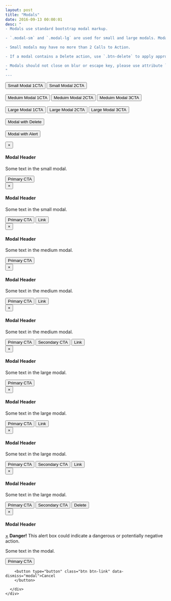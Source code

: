 ```yaml
---
layout: post
title: "Modals"
date: 2016-09-13 00:00:01
desc: "
- Modals use standard bootstrap modal markup.

- `.modal-sm` and `.modal-lg` are used for small and large modals. Modals are medium-sized by default.

- Small modals may have no more than 2 Calls to Action.

- If a modal contains a Delete action, use `.btn-delete` to apply appropriate styles and float it to the left.

- Modals should not close on blur or escape key, please use attribute `data-backdrop="static" data-keyboard="false"` in modal trigger markup or `backdrop: 'static', keyboard: false` as a JavaScript option.
"
---
```


<!-- Trigger the modal with a button -->
<button type="button" class="btn btn-primary btn-sm" data-toggle="modal" data-backdrop="static" data-keyboard="false" data-target="#smModal">Small Modal 1CTA
</button>
<button type="button" class="btn btn-primary btn-sm" data-toggle="modal" data-backdrop="static" data-keyboard="false"  data-target="#smModal2">Small Modal 2CTA
</button>
<br />
<br />
<button type="button" class="btn btn-primary btn-sm" data-toggle="modal" data-backdrop="static" data-keyboard="false"  data-target="#mdModal">Meduim Modal 1CTA
</button>
<button type="button" class="btn btn-primary btn-sm" data-toggle="modal" data-backdrop="static" data-keyboard="false"  data-target="#mdModal2">Meduim Modal 2CTA
</button>
<button type="button" class="btn btn-primary btn-sm" data-toggle="modal" data-backdrop="static" data-keyboard="false"  data-target="#mdModal3">Meduim Modal 3CTA
</button>
<br />
<br />
<button type="button" class="btn btn-primary btn-sm" data-toggle="modal" data-backdrop="static" data-keyboard="false"  data-target="#lgModal">Large Modal 1CTA
</button>
<button type="button" class="btn btn-primary btn-sm" data-toggle="modal" data-backdrop="static" data-keyboard="false"  data-target="#lgModal2">Large Modal 2CTA
</button>
<button type="button" class="btn btn-primary btn-sm" data-toggle="modal" data-backdrop="static" data-keyboard="false"  data-target="#lgModal3">Large Modal 3CTA
</button>
<br />
<br />
<button type="button" class="btn btn-primary btn-sm" data-toggle="modal" data-backdrop="static" data-keyboard="false"  data-target="#deleteModal">Modal with Delete
</button>
<br />
<br />
<button type="button" class="btn btn-primary btn-sm" data-toggle="modal" data-backdrop="static" data-keyboard="false"  data-target="#alertModal">Modal with Alert
</button>

<!-- Small Modal One CTA -->
<div id="smModal" class="modal fade" role="dialog">
  <div class="modal-dialog modal-sm">
    <!-- Modal content-->
    <div class="modal-content">
      <div class="modal-header">
        <button type="button" class="close" data-dismiss="modal">&times;</button>
        <h4 class="modal-title">Modal Header</h4>
      </div>
      <div class="modal-body">
        <p>Some text in the small modal.</p>
      </div>
      <div class="modal-footer">
        <button type="button" class="btn btn-primary">Primary CTA
        </button>
      </div>
    </div>
  </div>
</div>

<!-- Small Modal Two CTAs -->
<div id="smModal2" class="modal fade" role="dialog">
  <div class="modal-dialog modal-sm">
    <!-- Modal content-->
    <div class="modal-content">
      <div class="modal-header">
        <button type="button" class="close" data-dismiss="modal">&times;</button>
        <h4 class="modal-title">Modal Header</h4>
      </div>
      <div class="modal-body">
        <p>Some text in the small modal.</p>
      </div>
      <div class="modal-footer">
        <button type="button" class="btn btn-primary">Primary CTA
        </button>
        <button type="button" class="btn btn-link" data-dismiss="modal">Link
        </button>
      </div>
    </div>
  </div>
</div>

<!-- Medium Modal 1CTA -->
<div id="mdModal" class="modal fade" role="dialog">
  <div class="modal-dialog">
    <!-- Modal content-->
    <div class="modal-content">
      <div class="modal-header">
        <button type="button" class="close" data-dismiss="modal">&times;</button>
        <h4 class="modal-title">Modal Header</h4>
      </div>
      <div class="modal-body">
        <p>Some text in the medium modal.</p>
      </div>
      <div class="modal-footer">
        <button type="button" class="btn btn-primary">Primary CTA
        </button>
      </div>
    </div>
  </div>
</div>

<!-- Medium Modal 2CTA -->
<div id="mdModal2" class="modal fade" role="dialog">
  <div class="modal-dialog">
    <!-- Modal content-->
    <div class="modal-content">
      <div class="modal-header">
        <button type="button" class="close" data-dismiss="modal">&times;</button>
        <h4 class="modal-title">Modal Header</h4>
      </div>
      <div class="modal-body">
        <p>Some text in the medium modal.</p>
      </div>
      <div class="modal-footer">
        <button type="button" class="btn btn-primary">Primary CTA
        </button>
        <button type="button" class="btn btn-link">Link
        </button>
      </div>
    </div>
  </div>
</div>

<!-- Medium Modal 3CTA -->
<div id="mdModal3" class="modal fade" role="dialog">
  <div class="modal-dialog">
    <!-- Modal content-->
    <div class="modal-content">
      <div class="modal-header">
        <button type="button" class="close" data-dismiss="modal">&times;</button>
        <h4 class="modal-title">Modal Header</h4>
      </div>
      <div class="modal-body">
        <p>Some text in the medium modal.</p>
      </div>
      <div class="modal-footer">
        <button type="button" class="btn btn-primary">Primary CTA
        </button>
        <button type="button" class="btn btn-secondary">Secondary CTA
        </button>
        <button type="button" class="btn btn-link" data-dismiss="modal">Link
        </button>
      </div>
    </div>
  </div>
</div>

<!-- Large Modal 1CTA-->
<div id="lgModal" class="modal fade" role="dialog">
  <div class="modal-dialog modal-lg">
    <!-- Modal content-->
    <div class="modal-content">
      <div class="modal-header">
        <button type="button" class="close" data-dismiss="modal">&times;</button>
        <h4 class="modal-title">Modal Header</h4>
      </div>
      <div class="modal-body">
        <p>Some text in the large modal.</p>
      </div>
      <div class="modal-footer">
        <button type="button" class="btn btn-primary">Primary CTA
        </button>
      </div>
    </div>
  </div>
</div>

<!-- Large Modal 2CTA-->
<div id="lgModal2" class="modal fade" role="dialog">
  <div class="modal-dialog modal-lg">
    <!-- Modal content-->
    <div class="modal-content">
      <div class="modal-header">
        <button type="button" class="close" data-dismiss="modal">&times;</button>
        <h4 class="modal-title">Modal Header</h4>
      </div>
      <div class="modal-body">
        <p>Some text in the large modal.</p>
      </div>
      <div class="modal-footer">
        <button type="button" class="btn btn-primary">Primary CTA
        </button>
        <button type="button" class="btn btn-link">Link
        </button>
      </div>
    </div>
  </div>
</div>

<!-- Large Modal 3CTA-->
<div id="lgModal3" class="modal fade" role="dialog">
  <div class="modal-dialog modal-lg">
    <!-- Modal content-->
    <div class="modal-content">
      <div class="modal-header">
        <button type="button" class="close" data-dismiss="modal">&times;</button>
        <h4 class="modal-title">Modal Header</h4>
      </div>
      <div class="modal-body">
        <p>Some text in the large modal.</p>
      </div>
      <div class="modal-footer">
        <button type="button" class="btn btn-primary">Primary CTA
        </button>
        <button type="button" class="btn btn-secondary">Secondary CTA
        </button>
        <button type="button" class="btn btn-link" data-dismiss="modal">Link
        </button>
      </div>
    </div>
  </div>
</div>

<!-- Delete Button-->
<div id="deleteModal" class="modal fade" role="dialog">
  <div class="modal-dialog modal-lg">
    <!-- Modal content-->
    <div class="modal-content">
      <div class="modal-header">
        <button type="button" class="close" data-dismiss="modal">&times;</button>
        <h4 class="modal-title">Modal Header</h4>
      </div>
      <div class="modal-body">
        <p>Some text in the large modal.</p>
      </div>
      <div class="modal-footer">
        <button type="button" class="btn btn-primary">Primary CTA
        </button>
        <button type="button" class="btn btn-secondary">Secondary CTA
        </button>
        <button type="button" class="btn btn-delete" data-dismiss="modal">Delete
        </button>
      </div>
    </div>
  </div>
</div>

<!-- Alert Button-->
<div id="alertModal" class="modal fade" role="dialog">
  <div class="modal-dialog">
    <!-- Modal content-->
    <div class="modal-content">
      <div class="modal-header">
        <button type="button" class="close" data-dismiss="modal">&times;</button>
        <h4 class="modal-title">Modal Header</h4>
      </div>
      <div class="modal-body">
      <div class="alert alert-danger fade in">
      <a href="#" class="close" data-dismiss="alert" aria-label="close">&times;</a>
      <strong>Danger!</strong> 
      This alert box could indicate a dangerous or potentially negative action.
      </div>
        <p>Some text in the modal.</p>
      </div>
      <div class="modal-footer">
        <button type="button" class="btn btn-primary">Primary CTA
        </button>
       
        <button type="button" class="btn btn-link" data-dismiss="modal">Cancel
        </button>

      </div>
    </div>
  </div>
</div>